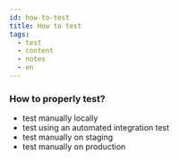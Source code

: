 ```yaml
---
id: how-to-test
title: How to test
tags:
  - test
  - content
  - notes
  - en
---
```


### How to properly test?

- test manually locally
- test using an automated integration test
- test manually on staging
- test manually on production
